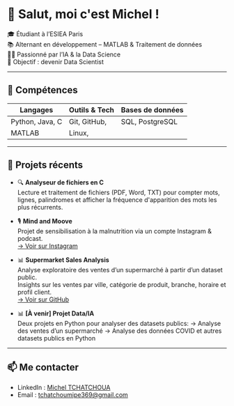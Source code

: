 # 👋 Salut, moi c'est Michel !

🎓 Étudiant à l’ESIEA Paris  
📚 Alternant en développement – MATLAB & Traitement de données  
👨‍💻 Passionné par l’IA & la Data Science  
🎯 Objectif : devenir Data Scientist

---

## 🧠 Compétences

| Langages        | Outils & Tech    | Bases de données    |
|-----------------|------------------|---------------------|
| Python, Java, C | Git, GitHub,     | SQL, PostgreSQL     |
| MATLAB          | Linux,           |                     |

---

## 🚀 Projets récents

- 🔍 **Analyseur de fichiers en C**  
  Lecture et traitement de fichiers (PDF, Word, TXT) pour compter mots, lignes, palindromes et afficher la fréquence d'apparition des mots les plus récurrents.


- 🎙️ **Mind and Moove**  
  Projet de sensibilisation à la malnutrition via un compte Instagram & podcast.  
  [→ Voir sur Instagram](https://www.instagram.com/projet_mindandmove)


- 📊 **Supermarket Sales Analysis**  
  Analyse exploratoire des ventes d’un supermarché à partir d’un dataset public.  
  Insights sur les ventes par ville, catégorie de produit, branche, horaire et profil client.  
  [→ Voir sur GitHub](https://github.com/MichelTCHATCHOUA/supermarket-sales-analysis)


- 📊 **[À venir] Projet Data/IA**  
  Deux projets en Python pour analyser des datasets publics:
    → Analyse des ventes d’un supermarché
    → Analyse des données COVID et autres datasets publics en Python

---

## 📫 Me contacter

- LinkedIn : [Michel TCHATCHOUA](https://www.linkedin.com/in/michel-tchatchoua)  
- Email : tchatchoumipe369@gmail.com

